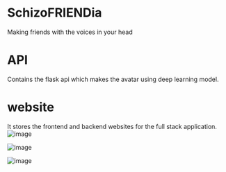 # SchizoFRIENDia
Making friends with the voices in your head

# API
Contains the flask api which makes the avatar using deep learning model.

# website
It stores the frontend and backend websites for the full stack application.
![image](https://user-images.githubusercontent.com/42071654/102707717-60d6ef80-42d8-11eb-9ee2-d235905095ce.png)

![image](https://user-images.githubusercontent.com/42071654/102707729-777d4680-42d8-11eb-90c9-16cff3d97363.png)

![image](https://user-images.githubusercontent.com/42071654/102707743-895ee980-42d8-11eb-9f37-619ff9b70702.png)
